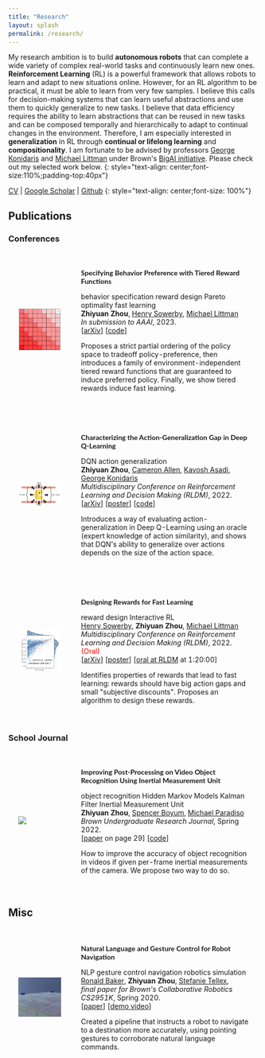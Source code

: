```yaml
---
title: "Research"
layout: splash
permalink: /research/
---
```

My research ambition is to build **autonomous robots** that can complete a wide variety of complex real-world tasks and continuously learn new ones. **Reinforcement Learning** (RL) is a powerful framework that allows robots to learn and adapt to new situations online. However, for an RL algorithm to be practical, it must be able to learn from very few samples. I believe this calls for decision-making systems that can learn useful abstractions and use them to quickly generalize to new tasks. I believe that data efficiency requires the ability to learn abstractions that can be reused in new tasks and can be composed temporally and hierarchically to adapt to continual changes in the environment. Therefore, I am especially interested in **generalization** in RL through **continual or lifelong learning** and **compositionality**.
I am fortunate to be advised by professors [George Konidaris](https://cs.brown.edu/people/gdk/) and [Michael Littman](https://www.littmania.com) under Brown's [BigAI initiative](http://bigai.cs.brown.edu). Please check out my selected work below. 
{: style="text-align: center;font-size:110%;padding-top:40px"}

[CV](/pdfs/bio/CV.pdf) \|
[Google Scholar](https://scholar.google.com/citations?user=U70VE-YAAAAJ&hl=en) \|
[Github](https://github.com/zhouzypaul)
{: style="text-align: center;font-size: 100%"}


<!-- style -->
<link rel="stylesheet" href="/assets/css/styles.css">


## Publications
### Conferences 

<table style="width:100%;border:0px;border-spacing:0px;border-collapse:separate;margin-right:auto;margin-left:auto;">
        <tbody>
          <!-- <tr bgcolor="#ffffd0"> -->
          <tr>
            <td style="padding:20px;width:25%;vertical-align:middle">
              <div>
                <img src='/images/paper-images/tiered-reward.jpg' width="160">
              </div>
            </td>
            <td style="padding:20px;width:75%;vertical-align:middle">
              <p style="font-family:'Lato',Verdana,Helvetica,sans-serif; font-size:14px;font-weight:700">
              Specifying Behavior Preference with Tiered Reward Functions
              </p>
              <div class="skills">
                <span class="skill">behavior specification</span>
                <span class="skill">reward design</span>
                <span class="skill">Pareto optimality</span>
                <span class="skill">fast learning</span>
              </div>
              <strong>Zhiyuan Zhou</strong>,
              <a href="https://www.linkedin.com/in/henry-sowerby-a54aa592/">Henry Sowerby</a>,
              <a href="https://www.littmania.com">Michael Littman</a>
              <br>
				<em>In submission to AAAI</em>, 2023.
              <br>
              [<a href="">arXiv</a>]
              [<a href="">code</a>]
              <br>
              <p>Proposes a strict partial ordering of the policy space to tradeoff policy-preference, then introduces a family of environment-independent tiered reward functions that are guaranteed to induce preferred policy. Finally, we show tiered rewards induce fast learning.<br>
              </p>
            </td>
          </tr>
        </tbody>
</table> 

<table style="width:100%;border:0px;border-spacing:0px;border-collapse:separate;margin-right:auto;margin-left:auto;">
        <tbody>
          <!-- <tr bgcolor="#ffffd0"> -->
          <tr>
            <td style="padding:20px;width:25%;vertical-align:middle">
              <div>
                <img src='/images/paper-images/actgen.png' width="160">
              </div>
            </td>
            <td style="padding:20px;width:75%;vertical-align:middle">
              <p style="font-family:'Lato',Verdana,Helvetica,sans-serif; font-size:14px;font-weight:700">
              Characterizing the Action-Generalization Gap in Deep Q-Learning
              </p>
              <div class="skills">
                <span class="skill">DQN</span>
                <span class="skill">action generalization</span>
              </div>
              <strong>Zhiyuan Zhou</strong>,
              <a href="https://camallen.net">Cameron Allen</a>,
              <a href="https://cs.brown.edu/people/kasadiat/authors/kavosh-asadi/">Kavosh Asadi</a>,
              <a href="https://cs.brown.edu/people/gdk/">George Konidaris</a>
              <br>
				<em>Multidisciplinary Conference on Reinforcement Learning and Decision Making (RLDM)</em>, 2022.
              <br>
              [<a href="https://arxiv.org/abs/2205.05588">arXiv</a>]
              [<a href="../pdfs/posters/actgen_rldm_poster.pdf">poster</a>]
              [<a href="https://github.com/camall3n/actgen">code</a>]
              <br>
              <p>Introduces a way of evaluating action-generalization in Deep Q-Learning using an oracle (expert knowledge of action similarity), and shows that DQN's ability to generalize over actions depends on the size of the action space. <br>
              </p>
            </td>
          </tr>
        </tbody>
</table> 

<table style="width:100%;border:0px;border-spacing:0px;border-collapse:separate;margin-right:auto;margin-left:auto;">
        <tbody>
          <!-- <tr bgcolor="#ffffd0"> -->
          <tr>
            <td style="padding:20px;width:25%;vertical-align:middle">
              <div>
                <img src='/images/paper-images/optre.png' width="160">
              </div>
            </td>
            <td style="padding:20px;width:75%;vertical-align:middle">
              <p style="font-family:'Lato',Verdana,Helvetica,sans-serif; font-size:14px;font-weight:700">
              Designing Rewards for Fast Learning
              </p>
              <div class="skills">
                <span class="skill">reward design</span>
                <span class="skill">Interactive RL</span>
              </div>
              <a href="https://www.linkedin.com/in/henry-sowerby-a54aa592/">Henry Sowerby</a>,
              <strong>Zhiyuan Zhou</strong>,
              <a href="https://www.littmania.com">Michael Littman</a>
              <br>
				<em>Multidisciplinary Conference on Reinforcement Learning and Decision Making (RLDM)</em>, 2022. <FONT COLOR="red">(Oral) </FONT>
              <br>
              [<a href="https://arxiv.org/abs/2205.15400">arXiv</a>]
              [<a href="../pdfs/posters/optre_rldm_poster.pdf">poster</a>]
              [<a href="https://brown.hosted.panopto.com/Panopto/Pages/Viewer.aspx?id=7adfa2ab-3dde-46ab-b69e-aea800efe5ef">oral at RLDM</a> at 1:20:00]
              <br>
              <p>Identifies properties of rewards that lead to fast learning: rewards should have big action gaps and small "subjective discounts". Proposes an algorithm to design these rewards.<br>
              </p>
            </td>
          </tr>
        </tbody>
</table> 

### School Journal
<table style="width:100%;border:0px;border-spacing:0px;border-collapse:separate;margin-right:auto;margin-left:auto;">
        <tbody>
          <!-- <tr bgcolor="#ffffd0"> -->
          <tr>
            <td style="padding:20px;width:25%;vertical-align:middle">
              <div>
                <img src='https://www.webtunix.ai/static/img/anotation.jpg' width="160">
              </div>
            </td>
            <td style="padding:20px;width:75%;vertical-align:middle">
              <p style="font-family:'Lato',Verdana,Helvetica,sans-serif; font-size:14px;font-weight:700">
              Improving Post-Processing on Video Object Recognition Using Inertial Measurement Unit
              </p>
                <div class="skills">
                  <span class="skill">object recognition</span>
                  <span class="skill">Hidden Markov Models</span>
                  <span class="skill">Kalman Filter</span>
                  <span class="skill">Inertial Measurement Unit</span>
                </div>
              <strong>Zhiyuan Zhou</strong>,
              <a href="https://rocketreach.co/spencer-boyum-email_78257776">Spencer Boyum</a>,
              <a href="https://vivo.brown.edu/display/mparadis">Michael Paradiso</a>
              <br>
				<em>Brown Undergraduate Research Journal</em>, Spring 2022.
              <br>
              [<a href="https://brownresearchclub.weebly.com/spring-2022.html">paper</a> on page 29]
              [<a href="https://github.com/zhouzypaul/object-recognition-imu">code</a>]
              <br>
              <p> How to improve the accuracy of object recognition in videos if given per-frame inertial measurements of the camera. We propose two way to do so.<br>
              </p>
            </td>
          </tr>
        </tbody>
</table> 


## Misc 
<table style="width:100%;border:0px;border-spacing:0px;border-collapse:separate;margin-right:auto;margin-left:auto;">
        <tbody>
          <!-- <tr bgcolor="#ffffd0"> -->
          <tr>
            <td style="padding:20px;width:25%;vertical-align:middle">
              <div>
                <img src='/images/paper-images/robot-nav.png' width="160">
              </div>
            </td>
            <td style="padding:20px;width:75%;vertical-align:middle">
              <p style="font-family:'Lato',Verdana,Helvetica,sans-serif; font-size:14px;font-weight:700">
              Natural Language and Gesture Control for Robot Navigation
              </p>
              <div class="skills">
                <span class="skill">NLP</span>
                <span class="skill">gesture control</span>
                <span class="skill">navigation</span>
                <span class="skill">robotics simulation</span>
              </div>
              <a href="https://www.linkedin.com/in/ronald-baker-a978801b4/">Ronald Baker</a>,
              <strong>Zhiyuan Zhou</strong>,
              <a href="https://cs.brown.edu/people/stellex/">Stefanie Tellex</a>,
              <br>
				<em>final paper for Brown's Collaborative Robotics CS2951K</em>, Spring 2020.
              <br>
              [<a href="../pdfs/papers/nl-gesture-paper.pdf">paper</a>]
              [<a href="https://drive.google.com/file/d/1n_2syscPwRcwtKXXp40UMu6Vl1x3uDok/view?usp=sharing">demo video</a>]
              <br>
              <p>Created a pipeline that instructs a robot to navigate to a destination more accurately, using pointing gestures to corroborate natural language commands.<br>
              </p>
            </td>
          </tr>
        </tbody>
</table> 